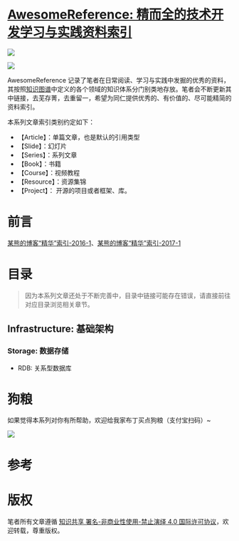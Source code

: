 
#  [AwesomeReference: 精而全的技术开发学习与实践资料索引](https://parg.co/b4z)

![](https://parg.co/bDY)

![](https://parg.co/bDm)


AwesomeReference 记录了笔者在日常阅读、学习与实践中发掘的优秀的资料，其按照[知识图谱]()中定义的各个领域的知识体系分门别类地存放。笔者会不断更新其中链接，去芜存菁，去重留一，希望为同仁提供优秀的、有价值的、尽可能精简的资料索引。

本系列文章索引类别约定如下：

- 【Article】：单篇文章，也是默认的引用类型
- 【Slide】：幻灯片
- 【Series】：系列文章
- 【Book】：书籍
- 【Course】：视频教程
- 【Resource】：资源集锦
- 【Project】： 开源的项目或者框架、库。


# 前言

[某熊的博客“精华”索引-2016-1](https://parg.co/btl)、[某熊的博客“精华”索引-2017-1](https://parg.co/btl)


# 目录

> 因为本系列文章还处于不断完善中，目录中链接可能存在错误，请直接前往对应目录浏览相关章节。

## Infrastructure: 基础架构

### Storage: 数据存储

- RDB: 关系型数据库

# 狗粮
如果觉得本系列对你有所帮助，欢迎给我家布丁买点狗粮（支付宝扫码）~

![](https://github.com/wxyyxc1992/OSS/blob/master/2017/8/1/Buding.jpg?raw=true)


# 参考

# 版权


笔者所有文章遵循 [知识共享 署名-非商业性使用-禁止演绎 4.0 国际许可协议](https://creativecommons.org/licenses/by-nc-nd/4.0/deed.zh)，欢迎转载，尊重版权。
